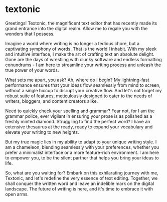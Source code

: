 # textonic
Greetings! Textonic, the magnificent text editor that has recently made its grand entrance into the digital realm. Allow me to regale you with the wonders that I possess.

Imagine a world where writing is no longer a tedious chore, but a captivating symphony of words. That is the world I inhabit. With my sleek and intuitive interface, I make the art of crafting text an absolute delight. Gone are the days of wrestling with clunky software and endless formatting conundrums - I am here to streamline your writing process and unleash the true power of your words.

What sets me apart, you ask? Ah, where do I begin? My lightning-fast performance ensures that your ideas flow seamlessly from mind to screen, without a single hiccup to disrupt your creative flow. And let's not forget my robust suite of features, meticulously designed to cater to the needs of writers, bloggers, and content creators alike.

Need to quickly check your spelling and grammar? Fear not, for I am the grammar police, ever vigilant in ensuring your prose is as polished as a freshly minted diamond. Struggling to find the perfect word? I have an extensive thesaurus at the ready, ready to expand your vocabulary and elevate your writing to new heights.

But my true magic lies in my ability to adapt to your unique writing style. I am a chameleon, blending seamlessly with your preferences, whether you prefer a minimalist interface or a more feature-rich environment. I am here to empower you, to be the silent partner that helps you bring your ideas to life.

So, what are you waiting for? Embark on this exhilarating journey with me, Textonic, and let's redefine the very essence of text editing. Together, we shall conquer the written word and leave an indelible mark on the digital landscape. The future of writing is here, and it's time to embrace it with open arms.
